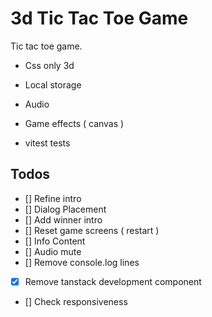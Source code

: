 # 3d Tic Tac Toe Game

Tic tac toe game.

- Css only 3d
- Local storage
- Audio
- Game effects ( canvas )

- vitest tests

## Todos

- [] Refine intro
- [] Dialog Placement
- [] Add winner intro
- [] Reset game screens ( restart )
- [] Info Content
- [] Audio mute
- [] Remove console.log lines
- [x] Remove tanstack development component
- [] Check responsiveness


